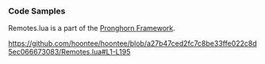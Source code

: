 ### Code Samples

Remotes.lua is a part of the [Pronghorn Framework](https://github.com/Iron-Stag-Games/Pronghorn).

https://github.com/hoontee/hoontee/blob/a27b47ced2fc7c8be33ffe022c8d5ec066673083/Remotes.lua#L1-L195
